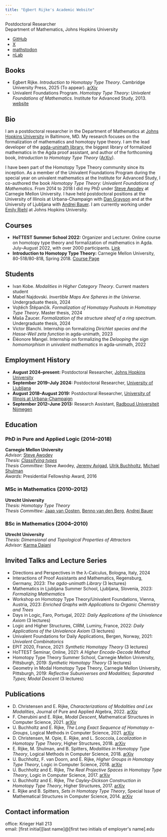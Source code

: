 ```yaml
---
title: "Egbert Rijke's Academic Website"
---
```


Postdoctoral Researcher  
Department of Mathematics, Johns Hopkins University

- [GitHub](https://github.com/EgbertRijke)
- [X](https://x.com/egbertrijke)
- [mathstodon](https://mathstodon.xyz/@egbertrijke)
- [nLab](https://ncatlab.org/nlab/show/Egbert+Rijke)

## Books

- Egbert Rijke. _Introduction to Homotopy Type Theory_. Cambridge University Press, 2025 (To appear). [arXiv](https://arxiv.org/abs/2212.11082)
- Univalent Foundations Program. _Homotopy Type Theory: Univalent Foundations of Mathematics_. Institute for Advanced Study, 2013. [website](https://homotopytypetheory.org/book/)

## Bio

I am a postdoctoral researcher in the Department of Mathematics at [Johns Hopkins University](https://mathematics.jhu.edu) in Baltimore, MD. My research focuses on the formalization of mathematics and homotopy type theory. I am the lead developer of the [agda-unimath library](https://unimath.github.io/agda-unimath/), the biggest library of formalized mathematics in the Agda proof assistant, and author of the forthcoming book, _Introduction to Homotopy Type Theory_ ([ArXiv](https://arxiv.org/abs/2212.11082)).

I have been part of the Homotopy Type Theory community since its inception. As a member of the Univalent Foundations Program during the special year on univalent mathematics at the Institute for Advanced Study, I co-authored the book _Homotopy Type Theory: Univalent Foundations of Mathematics_. From 2014 to 2018 I did my PhD under [Steve Awodey](https://awodey.github.io) at Carnegie Mellon University. I have held postdoctoral positions at the University of Illinois at Urbana-Champaign with [Dan Grayson](https://math.illinois.edu/directory/profile/drg) and at the University of Ljubljana with [Andrej Bauer](https://www.andrej.com). I am currently working under [Emily Riehl](https://emilyriehl.github.io) at Johns Hopkins University.

## Courses

- **HoTTEST Summer School 2022:** Organizer and Lecturer. Online course on homotopy type theory and formalization of mathematics in Agda. July–August 2022, with over 2000 participants. [Link](https://www.uwo.ca/math/faculty/kapulkin/seminars/hottest_summer_school_2022.html)
- **Introduction to Homotopy Type Theory:** Carnegie Mellon University, 80-518/80-818, Spring 2018. [Course Page](https://www.andrew.cmu.edu/user/erijke/hott/)

## Students

- Ivan Kobe. _Modalities in Higher Category Theory_. Current masters student
- Mabel Najdovski. _Invertible Maps Are Spheres in the Universe_. Undergraduate thesis, 2024
- Vojtěch Štěpančík. _Formalization of Homotopy Pushouts in Homotopy Type Theory_. Master thesis, 2024
- Maša Žaucer. _Formalization of the structure sheaf of a ring spectrum_. Undergraduate thesis, 2024
- Victor Blanchi. Internship on formalizing _Dirichlet species and the Hasse-Weil zeta function_ in agda-unimath, 2023
- Éléonore Mangel. Internship on formalizing the _Delooping the sign homomorphism in univalent mathematics_ in agda-unimath, 2022

## Employment History

- **August 2024–present:** Postdoctoral Researcher, [Johns Hopkins University](https://www.google.com/search?client=safari&rls=en&q=johns+hopkins+math&ie=UTF-8&oe=UTF-8)
- **September 2019–July 2024:** Postdoctoral Researcher, [University of Ljubljana](https://www.fmf.uni-lj.si/en/)
- **August 2018–August 2019:** Postdoctoral Researcher, [University of Illinois at Urbana-Champaign](https://math.illinois.edu)
- **September 2012–June 2013:** Research Assistant, [Radboud Universiteit Nijmegen](https://www.ru.nl/en/education)

## Education

### PhD in Pure and Applied Logic (2014–2018)
**Carnegie Mellon University**  
_Advisor:_ [Steve Awodey](https://awodey.github.io)  
_Thesis:_ [_Classifying types_](https://arxiv.org/abs/1906.09435)  
_Thesis Committee:_ Steve Awodey, [Jeremy Avigad](https://www.andrew.cmu.edu/user/avigad/), [Ulrik Buchholtz](https://ulrikbuchholtz.dk), [Michael Shulman](https://home.sandiego.edu/~shulman/)  
_Awards:_ Presidential Fellowship Award, 2016

### MSc in Mathematics (2010–2012)
**Utrecht University**  
_Thesis:_ _Homotopy Type Theory_  
_Thesis Committee:_ [Jaap van Oosten](https://webspace.science.uu.nl/~ooste110/), [Benno van den Berg](https://staff.fnwi.uva.nl/b.vandenberg3/), [Andrej Bauer](https://www.andrej.com)

### BSc in Mathematics (2004–2010)
**Utrecht University**  
_Thesis:_ _Dimensional and Topological Properties of Attractors_  
_Advisor:_ [Karma Dajani](https://webspace.science.uu.nl/~kraai101/)

## Invited Talks and Lecture Series

- Directions and Perspectives in the λ-Calculus, Bologna, Italy, 2024
- Interactions of Proof Assistants and Mathematics, Regensburg, Germany, 2023: _The agda-unimath Library_ (3 lectures)
- Mathematics in Ljubljana Summer School, Ljubljana, Slovenia, 2023: _Formalizing Mathematics_
- Workshop on Homotopy Type Theory/Univalent Foundations, Vienna, Austria, 2023: _Enriched Graphs with Applications to Organic Chemistry and Trees_  
- Days in Logic, Faro, Portugal, 2022: _Daily Applications of the Univalence Axiom_ (3 lectures)
- Logic and Higher Structures, CIRM, Luminy, France, 2022: _Daily Applications of the Univalence Axiom_ (3 lectures)
- Univalent Foundations for Daily Applications, Bergen, Norway, 2021: _Univalent Combinatorics_
- EPIT 2020, France, 2021: _Synthetic Homotopy Theory_ (3 lectures)
- HoTTEST Seminar, Online, 2021: _A Higher Encode-Decode Method_
- Homotopy Type Theory Summer School, Carnegie Mellon University, Pittsburgh, 2019: _Synthetic Homotopy Theory_ (3 lectures)
- Geometry in Modal Homotopy Type Theory, Carnegie Mellon University, Pittsburgh, 2019: _Reflective Subuniverses and Modalities; Separated Types; Modal Descent_ (3 lectures)

## Publications

- D. Christensen and E. Rijke, _Characterizations of Modalities and Lex Modalities_, Journal of Pure and Applied Algebra, 2022. [arXiv](https://arxiv.org/abs/2008.03538)
- F. Cherubini and E. Rijke, _Modal Descent_, Mathematical Structures in Computer Science, 2021. [arXiv](https://arxiv.org/abs/2003.09713)
- U. Buchholtz and E. Rijke, _The Long Exact Sequence of Homotopy $n$-Groups_, Logical Methods in Computer Science, 2021. [arXiv](https://arxiv.org/abs/1912.08696)
- D. Christensen, M. Opie, E. Rijke, and L. Scoccola, _Localization in Homotopy Type Theory_, Higher Structures, 2018. [arXiv](https://arxiv.org/abs/1807.04155)
- E. Rijke, M. Shulman, and B. Spitters, _Modalities in Homotopy Type Theory_, Logical Methods in Computer Science, 2018. [arXiv](https://arxiv.org/abs/1706.07526)
- U. Buchholtz, F. van Doorn, and E. Rijke, _Higher Groups in Homotopy Type Theory_, Logic in Computer Science, 2018. [arXiv](https://arxiv.org/abs/1802.04315)
- U. Buchholtz and E. Rijke, _The Real Projective Spaces in Homotopy Type Theory_, Logic in Computer Science, 2017. [arXiv](https://arxiv.org/abs/1704.05770)
- U. Buchholtz and E. Rijke, _The Cayley-Dickson Construction in Homotopy Type Theory_, Higher Structures, 2017. [arXiv](https://arxiv.org/abs/1610.01134)
- E. Rijke and B. Spitters, _Sets in Homotopy Type Theory_, Special Issue of Mathematical Structures in Computer Science, 2014. [arXiv](http://arxiv.org/abs/1305.3835)

## Contact information

office: Krieger Hall 213  
email: [first initial][last name]@[first two initials of employer's name].edu